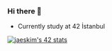 ### Hi there 👋

<!--
**a-karah/a-karah** is a ✨ _special_ ✨ repository because its `README.md` (this file) appears on your GitHub profile.

Here are some ideas to get you started:

- 🔭 I’m currently working on ...
- 🌱 I’m currently learning ...
- 👯 I’m looking to collaborate on ...
- 🤔 I’m looking for help with ...
- 💬 Ask me about ...
- 📫 How to reach me: ...
- 😄 Pronouns: ...
- ⚡ Fun fact: ...
-->

- Currently study at 42 İstanbul

[![jaeskim's 42 stats](https://badge42.herokuapp.com/api/stats/akarahan)](https://github.com/JaeSeoKim/badge42)
